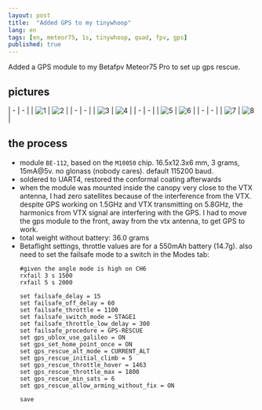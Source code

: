 ```yaml
---
layout: post
title:  "Added GPS to my tinywhoop"
lang: en
tags: [en, meteor75, 1s, tinywhoop, quad, fpv, gps]
published: true
---
```


Added a GPS module to my Betafpv Meteor75 Pro to set up gps rescue. 

## pictures

| - | - |
| ![1](/assets/images/tinywhoop-gps-01.jpg) | ![2](/assets/images/tinywhoop-gps-02.jpg) |
| - | - |
| ![3](/assets/images/tinywhoop-gps-03.jpg) | ![4](/assets/images/tinywhoop-gps-04.jpg) |
| - | - |
| ![5](/assets/images/tinywhoop-gps-05.jpg) |  ![6](/assets/images/tinywhoop-gps-06.jpg) |
| - | - |
| ![7](/assets/images/tinywhoop-gps-07.jpg) | ![8](/assets/images/tinywhoop-gps-08.jpg) |


## the process
- module `BE-112`, based on the `M10050` chip. 16.5x12.3x6 mm, 3 grams, 15mA@5v. no glonass (nobody cares). default 115200 baud. 
- soldered to UART4, restored the conformal coating afterwards
- when the module was mounted inside the canopy very close to the VTX antenna, I had zero satellites because of the interference from the VTX. despite GPS working on 1.5GHz and VTX transmitting on 5.8GHz, the harmonics from VTX signal are interfering with the GPS. I had to move the gps module to the front, away from the vtx antenna, to get GPS to work.
- total weight without battery: 36.0 grams
- Betaflight settings, throttle values are for a 550mAh battery (14.7g). also need to set the failsafe mode to a switch in the Modes tab:
  ```
  #given the angle mode is high on CH6
  rxfail 3 s 1500
  rxfail 5 s 2000

  set failsafe_delay = 15
  set failsafe_off_delay = 60
  set failsafe_throttle = 1100
  set failsafe_switch_mode = STAGE1
  set failsafe_throttle_low_delay = 300
  set failsafe_procedure = GPS-RESCUE
  set gps_ublox_use_galileo = ON
  set gps_set_home_point_once = ON
  set gps_rescue_alt_mode = CURRENT_ALT
  set gps_rescue_initial_climb = 5
  set gps_rescue_throttle_hover = 1463
  set gps_rescue_throttle_max = 1800
  set gps_rescue_min_sats = 6
  set gps_rescue_allow_arming_without_fix = ON

  save
  ```









